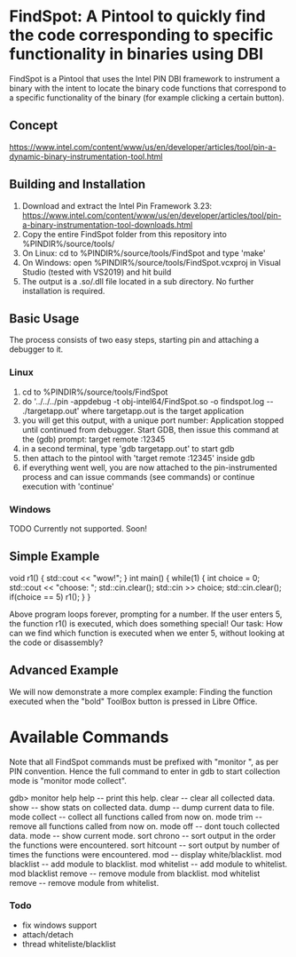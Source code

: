 # FindSpot: A Pintool to quickly find the code corresponding to specific functionality in binaries using DBI


FindSpot is a Pintool that uses the Intel PIN DBI framework to instrument a binary with the intent to locate
the binary code functions that correspond to a specific functionality of the binary (for example clicking a certain button).





## Concept

<todo>


https://www.intel.com/content/www/us/en/developer/articles/tool/pin-a-dynamic-binary-instrumentation-tool.html





## Building and Installation


1. Download and extract the Intel Pin Framework 3.23: https://www.intel.com/content/www/us/en/developer/articles/tool/pin-a-binary-instrumentation-tool-downloads.html
2. Copy the entire FindSpot folder from this repository into %PINDIR%/source/tools/
3. On Linux: cd to %PINDIR%/source/tools/FindSpot and type 'make'
4. On Windows: open %PINDIR%/source/tools/FindSpot.vcxproj in Visual Studio (tested with VS2019) and hit build
5. The output is a .so/.dll file located in a sub directory. No further installation is required.


## Basic Usage

The process consists of two easy steps, starting pin and attaching a debugger to it.

### Linux

1. cd to %PINDIR%/source/tools/FindSpot
2. do '../../../pin -appdebug -t obj-intel64/FindSpot.so -o findspot.log -- ./targetapp.out' where targetapp.out is the target application
3. you will get this output, with a unique port number:
    Application stopped until continued from debugger.
    Start GDB, then issue this command at the (gdb) prompt:
      target remote :12345
4. in a second terminal, type 'gdb targetapp.out' to start gdb
5. then attach to the pintool with 'target remote :12345' inside gdb
6. if everything went well, you are now attached to the pin-instrumented process and can issue commands (see commands) or continue execution with 'continue'


### Windows

TODO
Currently not supported. Soon!



## Simple Example


void r1() { std::cout << "wow!"; }
int main()
{
	while(1)
	{
        int choice = 0;
		std::cout << "choose: ";
		std::cin.clear();
		std::cin >> choice;
		std::cin.clear();
		if(choice == 5)
			r1();
	}
}


Above program loops forever, prompting for a number. If the user enters 5, the function r1() is executed, which does something special!
Our task: How can we find which function is executed when we enter 5, without looking at the code or disassembly?


<todo>


## Advanced Example

We will now demonstrate a more complex example: Finding the function executed when the "bold" ToolBox button is pressed in Libre Office.


<todo>


# Available Commands

Note that all FindSpot commands must be prefixed with "monitor ", as per PIN convention.
Hence the full command to enter in gdb to start collection mode is "monitor mode collect".

gdb>  monitor help
help          -- print this help.
clear         -- clear all collected data.
show          -- show stats on collected data.
dump <file>   -- dump current data to file.
mode collect  -- collect all functions called from now on.
mode trim     -- remove all functions called from now on.
mode off      -- dont touch collected data.
mode          -- show current mode.
sort chrono   -- sort output in the order the functions were encountered.
sort hitcount -- sort output by number of times the functions were encountered.
mod           -- display white/blacklist.
mod blacklist <mod> -- add module to blacklist.
mod whitelist <mod> -- add module to whitelist.
mod blacklist remove <mod> -- remove module from blacklist.
mod whitelist remove <mod> -- remove module from whitelist.



### Todo

* fix windows support
* attach/detach
* thread whiteliste/blacklist

